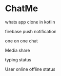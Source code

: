 # ChatMe
whats app clone in kotlin

firebase push notification

one on one chat 

Media share 

typing status 

User online offline status
